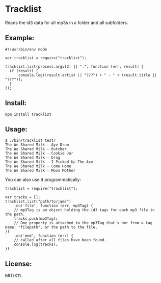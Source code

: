 # Tracklist

Reads the id3 data for all mp3s in a folder and all subfolders.

## Example:

    #!/usr/bin/env node

    var tracklist = require("tracklist");

    tracklist.list(process.argv[2] || ".", function (err, result) {
      if (result) {
          console.log((result.artist || "???") + " - " + (result.title || "???"));
      }
    });

## Install:

    npm install tracklist

## Usage:

    $ ./bin/tracklist test/
    The We Shared Milk - Aye Drum
    The We Shared Milk - Butcher
    The We Shared Milk - Cookie Jar
    The We Shared Milk - Drag
    The We Shared Milk - I Picked Up The Axe
    The We Shared Milk - Come Home
    The We Shared Milk - Moon Mother

You can also use it programmatically:

    tracklist = require("tracklist");

    var tracks = [];
    tracklist.list("path/to/jams")
        .on('file', function (err, mp3Tag) {
        // mp3Tag is an object holding the id3 tags for each mp3 file in the path.
        tracks.push(mp3Tag);
        // One property is attached to the mp3Tag that's not from a tag name: "filepath", or the path to the file.
    })
        .on('end', function (err) {
        // called after all files have been found.
        console.log(tracks);
    })

## License:

MIT/X11.
